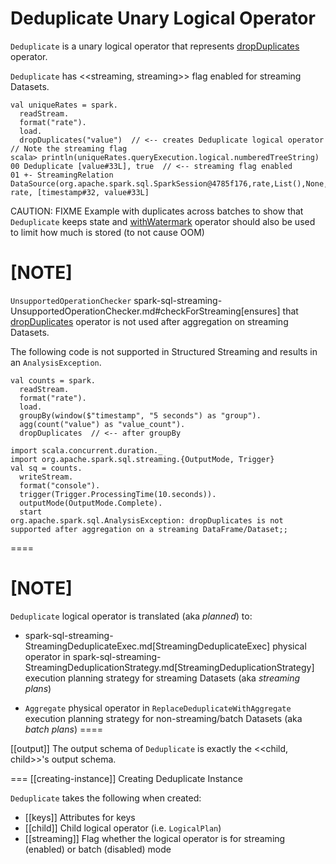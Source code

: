 # Deduplicate Unary Logical Operator

`Deduplicate` is a unary logical operator that represents [dropDuplicates](operators/dropDuplicates.md) operator.

`Deduplicate` has <<streaming, streaming>> flag enabled for streaming Datasets.

```text
val uniqueRates = spark.
  readStream.
  format("rate").
  load.
  dropDuplicates("value")  // <-- creates Deduplicate logical operator
// Note the streaming flag
scala> println(uniqueRates.queryExecution.logical.numberedTreeString)
00 Deduplicate [value#33L], true  // <-- streaming flag enabled
01 +- StreamingRelation DataSource(org.apache.spark.sql.SparkSession@4785f176,rate,List(),None,List(),None,Map(),None), rate, [timestamp#32, value#33L]
```

CAUTION: FIXME Example with duplicates across batches to show that `Deduplicate` keeps state and [withWatermark](operators/withWatermark.md) operator should also be used to limit how much is stored (to not cause OOM)

[NOTE]
====
`UnsupportedOperationChecker` spark-sql-streaming-UnsupportedOperationChecker.md#checkForStreaming[ensures] that [dropDuplicates](operators/dropDuplicates.md) operator is not used after aggregation on streaming Datasets.

The following code is not supported in Structured Streaming and results in an `AnalysisException`.

```text
val counts = spark.
  readStream.
  format("rate").
  load.
  groupBy(window($"timestamp", "5 seconds") as "group").
  agg(count("value") as "value_count").
  dropDuplicates  // <-- after groupBy

import scala.concurrent.duration._
import org.apache.spark.sql.streaming.{OutputMode, Trigger}
val sq = counts.
  writeStream.
  format("console").
  trigger(Trigger.ProcessingTime(10.seconds)).
  outputMode(OutputMode.Complete).
  start
org.apache.spark.sql.AnalysisException: dropDuplicates is not supported after aggregation on a streaming DataFrame/Dataset;;
```
====

[NOTE]
====
`Deduplicate` logical operator is translated (aka _planned_) to:

* spark-sql-streaming-StreamingDeduplicateExec.md[StreamingDeduplicateExec] physical operator in spark-sql-streaming-StreamingDeduplicationStrategy.md[StreamingDeduplicationStrategy] execution planning strategy for streaming Datasets (aka _streaming plans_)

* `Aggregate` physical operator in `ReplaceDeduplicateWithAggregate` execution planning strategy for non-streaming/batch Datasets (aka _batch plans_)
====

[[output]]
The output schema of `Deduplicate` is exactly the <<child, child>>'s output schema.

=== [[creating-instance]] Creating Deduplicate Instance

`Deduplicate` takes the following when created:

* [[keys]] Attributes for keys
* [[child]] Child logical operator (i.e. `LogicalPlan`)
* [[streaming]] Flag whether the logical operator is for streaming (enabled) or batch (disabled) mode
